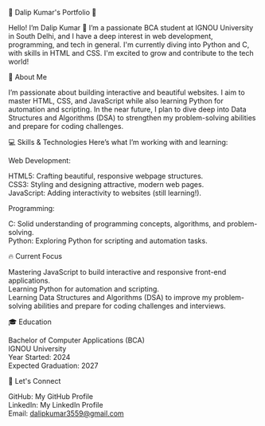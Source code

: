 🚀 Dalip Kumar's Portfolio 🌟 

Hello! I’m Dalip Kumar 👋
I’m a passionate BCA student at IGNOU University in South Delhi, and I have a deep interest in web development, programming, and tech in general. I'm currently diving into Python and C, with skills in HTML and CSS. I'm excited to grow and contribute to the tech world!

🌱 About Me 

I’m passionate about building interactive and beautiful websites. I aim to master HTML, CSS, and JavaScript while also learning Python for automation and scripting. In the near future, I plan to dive deep into Data Structures and Algorithms (DSA) to strengthen my problem-solving abilities and prepare for coding challenges.

💻 Skills & Technologies
Here’s what I’m working with and learning:

Web Development:

HTML5: Crafting beautiful, responsive webpage structures.                 
CSS3: Styling and designing attractive, modern web pages.                      
JavaScript: Adding interactivity to websites (still learning!).

Programming:

C: Solid understanding of programming concepts, algorithms, and problem-solving.                    
Python: Exploring Python for scripting and automation tasks.           

🔥 Current Focus
 
Mastering JavaScript to build interactive and responsive front-end applications.                
Learning Python for automation and scripting.                    
Learning Data Structures and Algorithms (DSA) to improve my problem-solving abilities and prepare for coding challenges and interviews.

🎓 Education                     

Bachelor of Computer Applications (BCA)          
IGNOU University         
Year Started: 2024           
Expected Graduation: 2027 

🚀 Let's Connect            

GitHub: My GitHub Profile                
LinkedIn: My LinkedIn Profile              
Email: dalipkumar3559@gmail.com            
